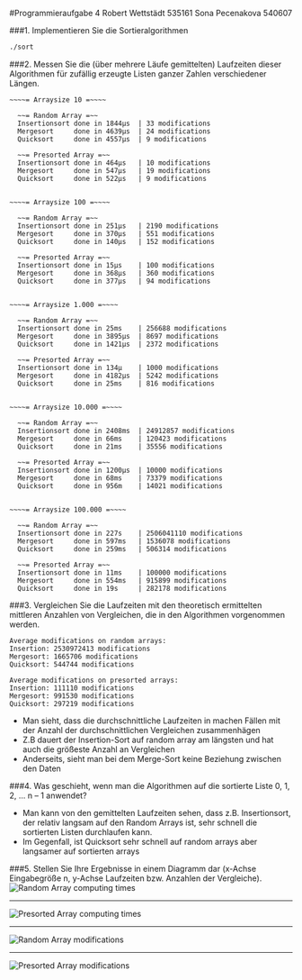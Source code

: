 #Programmieraufgabe 4
    Robert Wettstädt 535161
    Sona Pecenakova 540607


###1. Implementieren Sie die Sortieralgorithmen
```bash
./sort
```

###2. Messen Sie die (über mehrere Läufe gemittelten) Laufzeiten dieser Algorithmen für zufällig erzeugte Listen ganzer Zahlen verschiedener Längen.
```
~~~~= Arraysize 10 =~~~~

  ~~= Random Array =~~
  Insertionsort done in 1844µs  | 33 modifications
  Mergesort     done in 4639µs  | 24 modifications
  Quicksort     done in 4557µs  | 9 modifications

  ~~= Presorted Array =~~
  Insertionsort done in 464µs   | 10 modifications
  Mergesort     done in 547µs   | 19 modifications
  Quicksort     done in 522µs   | 9 modifications


~~~~= Arraysize 100 =~~~~

  ~~= Random Array =~~
  Insertionsort done in 251µs   | 2190 modifications
  Mergesort     done in 370µs   | 551 modifications
  Quicksort     done in 140µs   | 152 modifications

  ~~= Presorted Array =~~
  Insertionsort done in 15µs    | 100 modifications
  Mergesort     done in 368µs   | 360 modifications
  Quicksort     done in 377µs   | 94 modifications


~~~~= Arraysize 1.000 =~~~~

  ~~= Random Array =~~
  Insertionsort done in 25ms    | 256688 modifications
  Mergesort     done in 3895µs  | 8697 modifications
  Quicksort     done in 1421µs  | 2372 modifications

  ~~= Presorted Array =~~
  Insertionsort done in 134µ    | 1000 modifications
  Mergesort     done in 4182µs  | 5242 modifications
  Quicksort     done in 25ms    | 816 modifications


~~~~= Arraysize 10.000 =~~~~

  ~~= Random Array =~~
  Insertionsort done in 2408ms  | 24912857 modifications
  Mergesort     done in 66ms    | 120423 modifications
  Quicksort     done in 21ms    | 35556 modifications

  ~~= Presorted Array =~~
  Insertionsort done in 1200µs  | 10000 modifications
  Mergesort     done in 68ms    | 73379 modifications
  Quicksort     done in 956m    | 14021 modifications


~~~~= Arraysize 100.000 =~~~~

  ~~= Random Array =~~
  Insertionsort done in 227s    | 2506041110 modifications
  Mergesort     done in 597ms   | 1536078 modifications
  Quicksort     done in 259ms   | 506314 modifications

  ~~= Presorted Array =~~
  Insertionsort done in 11ms    | 100000 modifications
  Mergesort     done in 554ms   | 915899 modifications
  Quicksort     done in 19s     | 282178 modifications
```

###3. Vergleichen Sie die Laufzeiten mit den theoretisch ermittelten mittleren Anzahlen von Vergleichen, die in den Algorithmen vorgenommen werden.
```
Average modifications on random arrays:
Insertion: 2530972413 modifications
Mergesort: 1665706 modifications
Quicksort: 544744 modifications

Average modifications on presorted arrays:
Insertion: 111110 modifications
Mergesort: 991530 modifications
Quicksort: 297219 modifications
```

- Man sieht, dass die durchschnittliche Laufzeiten in machen Fällen mit der Anzahl der durchschnittlichen Vergleichen zusammenhägen
- Z.B dauert der Insertion-Sort auf random array am längsten und hat auch die größeste Anzahl an Vergleichen
- Anderseits, sieht man bei dem Merge-Sort keine Beziehung zwischen den Daten

###4. Was geschieht, wenn man die Algorithmen auf die sortierte Liste 0, 1, 2, ... n – 1 anwendet?
- Man kann von den gemittelten Laufzeiten sehen, dass z.B. Insertionsort, der relativ langsam auf den Random Arrays ist, sehr schnell die sortierten Listen durchlaufen kann.
- Im Gegenfall, ist Quicksort sehr schnell auf random arrays aber langsamer auf sortierten arrays

###5. Stellen Sie Ihre Ergebnisse in einem Diagramm dar (x-Achse Eingabegröße n, y-Achse Laufzeiten bzw. Anzahlen der Vergleiche).
![Random Array computing times](http://rawgit.com/r-wettstaedt/htw-algorithms_and_optimizations/feature/dev-robert/ue04/01.png)

---

![Presorted Array computing times](http://rawgit.com/r-wettstaedt/htw-algorithms_and_optimizations/feature/dev-robert/ue04/02.png)

---

![Random Array modifications](http://rawgit.com/r-wettstaedt/htw-algorithms_and_optimizations/feature/dev-robert/ue04/03.png)

---

![Presorted Array modifications](http://rawgit.com/r-wettstaedt/htw-algorithms_and_optimizations/feature/dev-robert/ue04/04.png)
